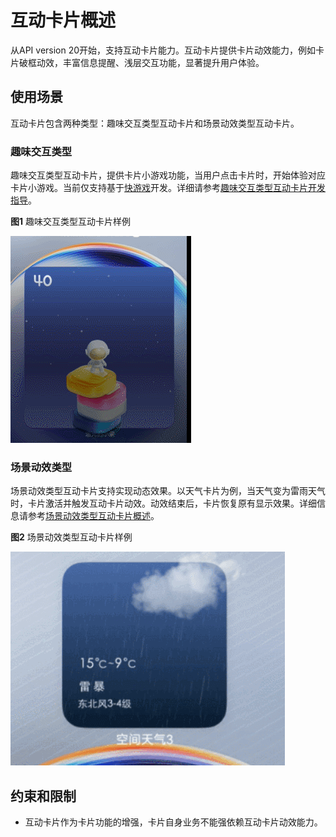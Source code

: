 # 互动卡片概述

从API version 20开始，支持互动卡片能力。互动卡片提供卡片动效能力，例如卡片破框动效，丰富信息提醒、浅层交互功能，显著提升用户体验。

## 使用场景

互动卡片包含两种类型：趣味交互类型互动卡片和场景动效类型互动卡片。

### 趣味交互类型

趣味交互类型互动卡片，提供卡片小游戏功能，当用户点击卡片时，开始体验对应卡片小游戏。当前仅支持基于[快游戏](https://developer.huawei.com/consumer/cn/doc/quickApp-Guides/quickgame-interact-card-0000002045917828)开发。详细请参考[趣味交互类型互动卡片开发指导](arkts-ui-liveform-funinteraction-development.md)。

**图1** 趣味交互类型互动卡片样例

![live-form-game-demo.gif](figures/live-form-game-demo.gif)

### 场景动效类型

场景动效类型互动卡片支持实现动态效果。以天气卡片为例，当天气变为雷雨天气时，卡片激活并触发互动卡片动效。动效结束后，卡片恢复原有显示效果。详细信息请参考[场景动效类型互动卡片概述](arkts-ui-liveform-sceneanimation-overview.md)。

**图2** 场景动效类型互动卡片样例

![live-form-weather-demo.gif](figures/live-form-weather-demo.gif)

## 约束和限制
- 互动卡片作为卡片功能的增强，卡片自身业务不能强依赖互动卡片动效能力。
<!--RP1--><!--RP1End-->
